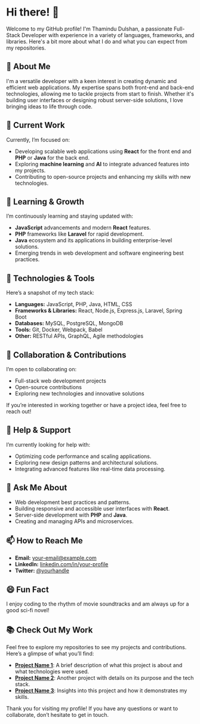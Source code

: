 # Hi there! 👋

Welcome to my GitHub profile! I'm Thamindu Dulshan, a passionate Full-Stack Developer with experience in a variety of languages, frameworks, and libraries. Here's a bit more about what I do and what you can expect from my repositories.

## 🌟 About Me

I'm a versatile developer with a keen interest in creating dynamic and efficient web applications. My expertise spans both front-end and back-end technologies, allowing me to tackle projects from start to finish. Whether it's building user interfaces or designing robust server-side solutions, I love bringing ideas to life through code.

## 🔭 Current Work

Currently, I’m focused on:
- Developing scalable web applications using **React** for the front end and **PHP** or **Java** for the back end.
- Exploring **machine learning** and **AI** to integrate advanced features into my projects.
- Contributing to open-source projects and enhancing my skills with new technologies.

## 🌱 Learning & Growth

I’m continuously learning and staying updated with:
- **JavaScript** advancements and modern **React** features.
- **PHP** frameworks like **Laravel** for rapid development.
- **Java** ecosystem and its applications in building enterprise-level solutions.
- Emerging trends in web development and software engineering best practices.

## 💼 Technologies & Tools

Here’s a snapshot of my tech stack:

- **Languages:** JavaScript, PHP, Java, HTML, CSS
- **Frameworks & Libraries:** React, Node.js, Express.js, Laravel, Spring Boot
- **Databases:** MySQL, PostgreSQL, MongoDB
- **Tools:** Git, Docker, Webpack, Babel
- **Other:** RESTful APIs, GraphQL, Agile methodologies

## 👯 Collaboration & Contributions

I’m open to collaborating on:
- Full-stack web development projects
- Open-source contributions
- Exploring new technologies and innovative solutions

If you’re interested in working together or have a project idea, feel free to reach out!

## 🤔 Help & Support

I’m currently looking for help with:
- Optimizing code performance and scaling applications.
- Exploring new design patterns and architectural solutions.
- Integrating advanced features like real-time data processing.

## 💬 Ask Me About

- Web development best practices and patterns.
- Building responsive and accessible user interfaces with **React**.
- Server-side development with **PHP** and **Java**.
- Creating and managing APIs and microservices.

## 📫 How to Reach Me

- **Email:** [your-email@example.com](mailto:your-email@example.com)
- **LinkedIn:** [linkedin.com/in/your-profile](https://linkedin.com/in/your-profile)
- **Twitter:** [@yourhandle](https://twitter.com/yourhandle)

## 😄 Fun Fact

I enjoy coding to the rhythm of movie soundtracks and am always up for a good sci-fi novel!

## 📚 Check Out My Work

Feel free to explore my repositories to see my projects and contributions. Here’s a glimpse of what you’ll find:

- **[Project Name 1](link-to-project)**: A brief description of what this project is about and what technologies were used.
- **[Project Name 2](link-to-project)**: Another project with details on its purpose and the tech stack.
- **[Project Name 3](link-to-project)**: Insights into this project and how it demonstrates my skills.

Thank you for visiting my profile! If you have any questions or want to collaborate, don’t hesitate to get in touch.
